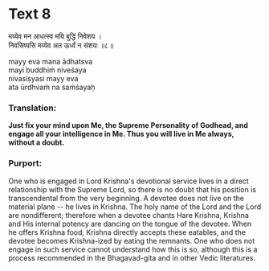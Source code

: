 # Text 8

मय्येव मन आधत्स्व मयि बुद्धिं निवेशय ।  
निवसिष्यसि मय्येव अत ऊर्ध्वं न संशयः ॥८॥

mayy eva mana ādhatsva  
mayi buddhiḿ niveśaya  
nivasiṣyasi mayy eva  
ata ūrdhvaḿ na saḿśayaḥ



### Translation:

**Just fix your mind upon Me, the Supreme Personality of Godhead, and engage all your intelligence in Me. Thus you will live in Me always, without a doubt.**

### Purport:

One who is engaged in Lord Krishna's devotional service lives in a direct relationship with the Supreme Lord, so there is no doubt that his position is transcendental from the very beginning. A devotee does not live on the material plane -- he lives in Krishna. The holy name of the Lord and the Lord are nondifferent; therefore when a devotee chants Hare Krishna, Krishna and His internal potency are dancing on the tongue of the devotee. When he offers Krishna food, Krishna directly accepts these eatables, and the devotee becomes Krishna-ized by eating the remnants. One who does not engage in such service cannot understand how this is so, although this is a process recommended in the Bhagavad-gita and in other Vedic literatures.